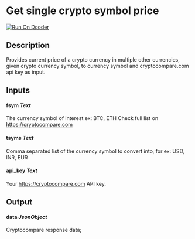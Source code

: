 # Get single crypto symbol price
[![Run On Dcoder](https://static-content.dcoder.tech/dcoder-assets/run-on-dcoder.svg)](https://code.dcoder.tech/feed/block/6154b9cfee9d4c0cfb6401fa)

## Description
Provides current price of a crypto currency in multiple other currencies, given crypto currency symbol, to currency symbol and cryptocompare.com api key as input.

## Inputs
#### **fsym**  *Text*
The currency symbol of interest ex: BTC, ETH
Check full list on https://cryptocompare.com
#### **tsyms**  *Text*
Comma separated list of the currency symbol to convert into, for ex: USD, INR, EUR
#### **api_key**  *Text*
Your https://cryptocompare.com API key.

## Output
#### **data**  *JsonObject*
Cryptocompare response data;

